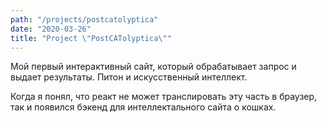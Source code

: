 ```yaml
---
path: "/projects/postcatolyptica"
date: "2020-03-26"
title: "Project \"PostCATolyptica\""
---
```


Мой первый интерактивный сайт, который обрабатывает запрос и выдает результаты. Питон и искусственный интеллект.

Когда я понял, что реакт не может транслировать эту часть в браузер, так и появился бэкенд для интеллектального сайта о кошках.
